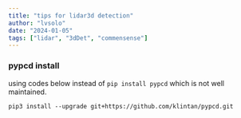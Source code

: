 ```yaml
---
title: "tips for lidar3d detection"
author: "lvsolo"
date: "2024-01-05"
tags: ["lidar", "3dDet", "commensense"]
---
```


### pypcd install 

using codes below instead of ```pip install pypcd``` which is not well maintained.
```
pip3 install --upgrade git+https://github.com/klintan/pypcd.git
```
